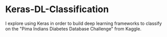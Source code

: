 # Keras-DL-Classification

I explore using Keras in order to build deep learning frameworks to classify on the "Pima Indians Diabetes Database Challenge" from Kaggle.

